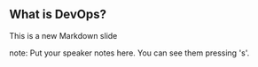 ##  What is DevOps?

This is a new Markdown slide

note:
    Put your speaker notes here.
    You can see them pressing 's'.
